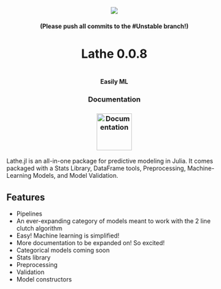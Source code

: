 <div align="center"><img src="http://emmettboudreau.com/Lathe/logo.png" />
  <h4> (Please push all commits to the #Unstable branch!) <h4>
  <h1>Lathe 0.0.8<h1>
    <h4>Easily ML<h4>
      <h3>Documentation<h3>
    <a href="http://emmettboudreau.com/Lathe/doc.html"><img src="https://cdn3.iconfinder.com/data/icons/documentation-blue-red/60/057_-_Document_Info-512.png" width="82" height="86" title="Documentation" alt="Documentation"></a>
</div>
<div align="left">
  <p> Lathe.jl is an all-in-one package for predictive modeling in Julia. It comes packaged with a Stats Library, DataFrame tools, Preprocessing, Machine-Learning Models, and Model Validation.</p>
        </div>
        </div>
      

## Features
- Pipelines
- An ever-expanding category of models meant to work with the 2 line clutch algorithm
- Easy! Machine learning is simplified!
- More documentation to be expanded on! So excited!
- Categorical models coming soon
- Stats library
- Preprocessing
- Validation
- Model constructors
